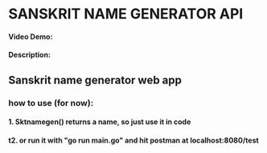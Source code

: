 # SANSKRIT NAME GENERATOR API
#### Video Demo:  <URL HERE>
#### Description:
## Sanskrit name generator web app
### how to use (for now):
#### 1. Sktnamegen() returns a name, so just use it in code
#### t2. or run it with "go run main.go" and hit postman at localhost:8080/test
